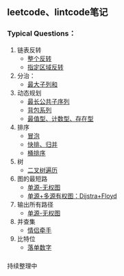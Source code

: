 ﻿## leetcode、lintcode笔记

### Typical Questions：
1. 链表反转
    - [整个反转](https://github.com/LeeeLiu/Leetcode_notes/blob/master/list/206%EF%BC%8C234.md)
    - [指定区域反转](https://github.com/LeeeLiu/Leetcode_notes/blob/master/list/92.%20Reverse%20Linked%20List%20II.md)
2. 分治：
    - [最大子列和](https://github.com/LeeeLiu/Leetcode_notes/blob/master/array/53.%20Maximum%20Subarray.md)
3. 动态规划
    - [最长公共子序列](./DP/1143.LongestCommonSubsequence.md)
    - [背包系列](./backpack/背包系列.md)
    - [最值型、计数型、存在型](./summary/动态规划.md)
4. 排序
    - [冒泡](./sort/463.整数排序.md)
    - [快排、归并](./sort/464.整数排序II.md)
    - [桶排序](./sort/multi-keyword-sort.md)
5. 树
    - [二叉树遍历](./tree/BinaryTreeTraversal.md)
6. 图的最短路
    - [单源-无权图](./graph/120.word-ladder.md)
    - [单源+多源有权图：Dijstra+Floyd](./graph/743.network-delay-time.md)
7. 输出所有路径
    - [单源-无权图](./graph/121.word-ladderII.md)
8. 并查集
    - [情侣牵手](./unionFind/765.couples_holding_hands.md)
9. 比特位
    - [落单数字](./bitmanipulation/136.SingleNumber.md)


### 
持续整理中
